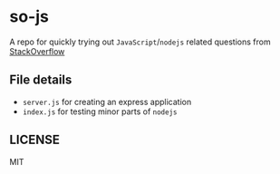 # so-js

A repo for quickly trying out `JavaScript`/`nodejs` related questions from [StackOverflow](https://stackoverflow.com/)

## File details

* `server.js` for creating an express application
* `index.js` for testing minor parts of `nodejs`


## LICENSE

MIT
